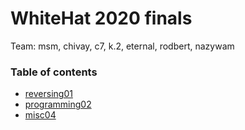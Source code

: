 # WhiteHat 2020 finals

Team: msm, chivay, c7, k.2, eternal, rodbert, nazywam

### Table of contents

* [reversing01](reversing01)
* [programming02](programming02)
* [misc04](misc04)
